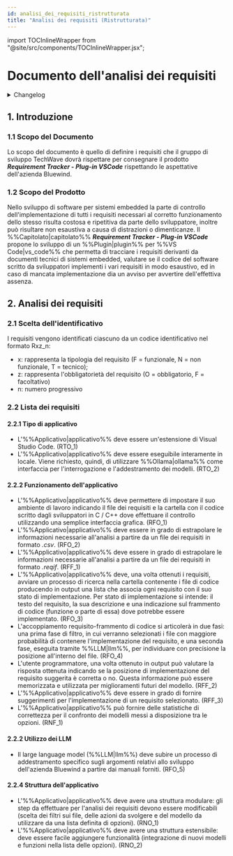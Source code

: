 ```yaml
---
id: analisi_dei_requisiti_ristrutturata
title: "Analisi dei requisiti (Ristrutturata)"
---
```


import TOCInlineWrapper from "@site/src/components/TOCInlineWrapper.jsx";

# Documento dell'analisi dei requisiti

<details>
  <summary>Changelog</summary>

| Data       | Versione | Descrizione                 | Autore       | Data Verifica | Verificatore |
| ---------- | -------- | --------------------------- | ------------ | ------------- | ------------ |
| 03/01/2025 | 0.1.1    | Aggiunta termini glossario e riorganizzazione dei requisiti | Pistori Gaia | ?    | ? |
| 13/12/2024 | 0.1.0    | Prima stesura del documento | Pistori Gaia | 13/12/2024    | Luca Monetti |

</details>

<TOCInlineWrapper toc={toc} />

## 1. Introduzione

### 1.1 Scopo del Documento

Lo scopo del documento è quello di definire i requisiti che il gruppo di sviluppo TechWave dovrà rispettare per consegnare il prodotto **_Requirement Tracker - Plug-in VSCode_** rispettando le aspettative dell'azienda Bluewind.

### 1.2 Scopo del Prodotto

Nello sviluppo di software per sistemi embedded la parte di controllo dell'implementazione di tutti i requisiti necessari al corretto funzionamento dello stesso risulta costosa e ripetitiva da parte dello sviluppatore, inoltre può risultare non esaustiva a causa di distrazioni o dimenticanze. Il %%Capitolato|capitolato%% **_Requirement Tracker - Plug-in VSCode_** propone lo sviluppo di un %%Plugin|plugin%% per %%VS Code|vs_code%% che permetta di tracciare i requisiti derivanti da documenti tecnici di sistemi embedded, valutare se il codice del software scritto da sviluppatori implementi i vari requisiti in modo esaustivo, ed in caso di mancata implementazione dia un avviso per avvertire dell'effettiva assenza.

## 2. Analisi dei requisiti 

### 2.1 Scelta dell'identificativo

I requisiti vengono identificati ciascuno da un codice identificativo nel formato Rxz_n:
- x: rappresenta la tipologia del requisito (F = funzionale, N = non funzionale, T = tecnico);
- z: rappresenta l'obbligatorietà del requisito (O = obbligatorio, F = facoltativo)
- n: numero progressivo

### 2.2 Lista dei requisiti

#### 2.2.1 Tipo di applicativo
-   L'%%Applicativo|applicativo%% deve essere un'estensione di Visual Studio Code. (RTO_1)
-   L'%%Applicativo|applicativo%% deve essere eseguibile interamente in locale. Viene richiesto, quindi, di utilizzare %%Ollama|ollama%% come interfaccia per l'interrogazione e l'addestramento dei modelli. (RTO_2)

#### 2.2.2 Funzionamento dell'applicativo

-   L'%%Applicativo|applicativo%% deve permettere di impostare il suo ambiente di lavoro indicando il file dei requisiti e la cartella con il codice scritto dagli sviluppatori in C / C++ dove effettuare il controllo utilizzando una semplice interfaccia grafica. (RFO_1)
-   L'%%Applicativo|applicativo%% deve essere in grado di estrapolare le informazioni necessarie all'analisi a partire da un file dei requisiti in formato _.csv_. (RFO_2)
-   L'%%Applicativo|applicativo%% deve essere in grado di estrapolare le informazioni necessarie all'analisi a partire da un file dei requisiti in formato _.reqif_. (RFF_1)
-   L'%%Applicativo|applicativo%% deve, una volta ottenuti i requisiti, avviare un processo di ricerca nella cartella contenente i file di codice producendo in output una lista che associa ogni requisito con il suo stato di implementazione. Per stato di implementazione si intende: il testo del requisito, la sua descrizione e una indicazione sul frammento di codice (funzione o parte di essa) dove potrebbe essere implementato. (RFO_3)
- L'accoppiamento requisito-frammento di codice si articolerà in due fasi: una prima fase di filtro, in cui verranno selezionati i file con maggiore probabilità di contenere l'implementazione del requisito, e una seconda fase, eseguita tramite %%LLM|llm%%, per individuare con precisione la posizione all'interno del file. (RFO_4)
-   L'utente programmatore, una volta ottenuto in output può valutare la risposta ottenuta indicando se la posizione di implementazione del requisito suggerita è corretta o no. Questa informazione può essere memorizzata e utilizzata per miglioramenti futuri del modello. (RFF_2)
-   L'%%Applicativo|applicativo%% deve essere in grado di fornire suggerimenti per l'implementazione di un requisito selezionato. (RFF_3)
-   L'%%Applicativo|applicativo%% può fornire delle statistiche di correttezza per il confronto dei modelli messi a disposizione tra le opzioni. (RNF_1)

#### 2.2.2 Utilizzo dei LLM
-   Il large language model (%%LLM|llm%%) deve subire un processo di addestramento specifico sugli argomenti relativi allo sviluppo dell'azienda Bluewind a partire dai manuali forniti. (RFO_5)

#### 2.2.4 Struttura dell'applicativo

-   L'%%Applicativo|applicativo%% deve avere una struttura modulare: gli step da effettuare per l'analisi dei requisiti devono essere modificabili (scelta dei filtri sui file, delle azioni da svolgere e del modello da utilizzare da una lista definita di opzioni). (RNO_1)
-   L'%%Applicativo|applicativo%% deve avere una struttura estensibile: deve essere facile aggiungere funzionalità (integrazione di nuovi modelli e funzioni nella lista delle opzioni). (RNO_2)


